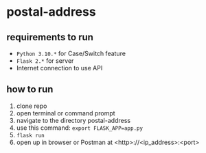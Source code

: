 # postal-address
## requirements to run
* `Python 3.10.*` for Case/Switch feature
* `Flask 2.*` for server 
* Internet connection to use API
## how to run
1. clone repo
2. open terminal or command prompt
3. navigate to the directory postal-address
4. use this command: `export FLASK_APP=app.py`
5. `flask run`
6. open up in browser or Postman at \<http>://\<ip_address>:\<port>

